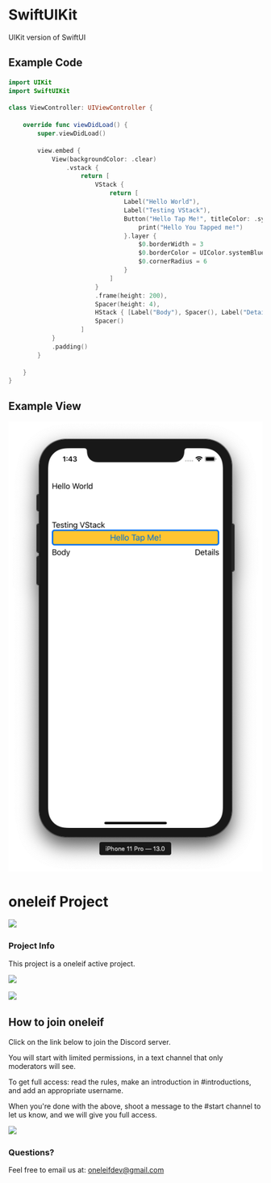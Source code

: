 # SwiftUIKit

UIKit version of SwiftUI

## Example Code
```Swift
import UIKit
import SwiftUIKit

class ViewController: UIViewController {
    
    override func viewDidLoad() {
        super.viewDidLoad()
        
        view.embed {
            View(backgroundColor: .clear)
                .vstack {
                    return [
                        VStack {
                            return [
                                Label("Hello World"),
                                Label("Testing VStack"),
                                Button("Hello Tap Me!", titleColor: .systemBlue, backgroundColor: .systemYellow) {
                                    print("Hello You Tapped me!")
                                }.layer {
                                    $0.borderWidth = 3
                                    $0.borderColor = UIColor.systemBlue.cgColor
                                    $0.cornerRadius = 6
                                }
                            ]
                        }
                        .frame(height: 200),
                        Spacer(height: 4),
                        HStack { [Label("Body"), Spacer(), Label("Details")] },
                        Spacer()
                    ]
            }
            .padding()
        }
        
    }
}
```

## Example View

![Example SwiftUIKit](assets/exampleView_01.png)

# oneleif Project

![](Public/images/homeLogo.png)

### Project Info

This project is a oneleif active project.

[![](https://img.shields.io/badge/oneleif-Twitter-blue.svg)](https://twitter.com/oneleifdev)

[![](https://img.shields.io/badge/oneleif-YouTube-red.svg)](https://www.youtube.com/channel/UC3HN0jID38K0Vb_WChvgQmA)

## How to join oneleif
Click on the link below to join the Discord server.

You will start with limited permissions, in a text channel that only moderators will see.

To get full access: read the rules, make an introduction in #introductions, and add an appropriate username.

When you're done with the above, shoot a message to the #start channel to let us know, and we will give you full access.

[![](https://img.shields.io/badge/oneleif-Discord-7284be.svg)](https://discord.gg/tv9UdJK)

### Questions?
Feel free to email us at: oneleifdev@gmail.com 
